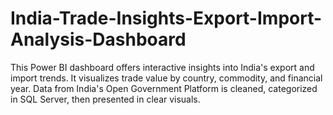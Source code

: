 # India-Trade-Insights-Export-Import-Analysis-Dashboard
This Power BI dashboard offers interactive insights into India's export and import trends. It visualizes trade value by country, commodity, and financial year. Data from India's Open Government Platform is cleaned, categorized in SQL Server, then presented in clear visuals.
